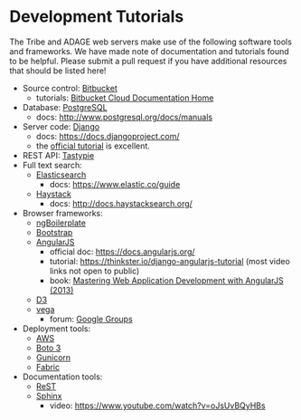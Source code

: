 # Development Tutorials

The Tribe and ADAGE web servers make use of the following software tools and frameworks.
We have made note of documentation and tutorials found to be helpful.
Please submit a pull request if you have additional resources that should be listed here\!

  - Source control: [Bitbucket](http://bitbucket.org/greenelab/)
      - tutorials: [Bitbucket Cloud Documentation Home](https://confluence.atlassian.com/bitbucket/)
  - Database: [PostgreSQL](http://www.postgresql.org)
      - docs: <http://www.postgresql.org/docs/manuals>
  - Server code: [Django](https://www.djangoproject.com)
      - docs: <https://docs.djangoproject.com/>
      - the [official tutorial](https://docs.djangoproject.com/en/stable/intro/tutorial01/) is excellent.
  - REST API: [Tastypie](https://django-tastypie.readthedocs.org)
  - Full text search:
      - [Elasticsearch](http://www.elastic.co)
          - docs: <https://www.elastic.co/guide>
      - [Haystack](http://haystacksearch.org)
          - docs: <http://docs.haystacksearch.org/>
  - Browser frameworks:
      - [ngBoilerplate](https://github.com/ngbp/ngbp)
      - [Bootstrap](http://getbootstrap.com)
      - [AngularJS](https://angularjs.org)
          - official doc: <https://docs.angularjs.org/>
          - tutorial: <https://thinkster.io/django-angularjs-tutorial> (most video links not open to public)
          - book: [Mastering Web Application Development with AngularJS (2013)](https://www.packtpub.com/web-development/mastering-web-application-development-angularjs)
      - [D3](http://d3js.org)
      - [vega](http://vega.github.io)
          - forum: [Google Groups](https://groups.google.com/forum/?fromgroups#!forum/vega-js)
  - Deployment tools:
      - [AWS](https://aws.amazon.com)
      - [Boto 3](https://boto3.readthedocs.org/en/latest/)
      - [Gunicorn](http://gunicorn.org)
      - [Fabric](http://www.fabfile.org)
  - Documentation tools:
      - [ReST](http://docutils.sourceforge.net/rst.html)
      - [Sphinx](http://sphinx-doc.org)
          - video: <https://www.youtube.com/watch?v=oJsUvBQyHBs>
